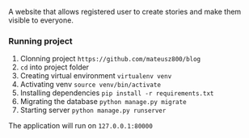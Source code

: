 
A website that allows registered user to create stories and make them visible to everyone.

### Running project
1. Clonning project ```https://github.com/mateusz800/blog```
2. ``` cd ``` into project folder
4. Creating virtual environment ```virtualenv venv```
5. Activating venv ```source venv/bin/activate```
6. Installing dependencies ``` pip install -r requirements.txt ```
3. Migrating the database ```python manage.py migrate```
4. Starting server ```python manage.py runserver```

The application will run on ```127.0.0.1:80000```
